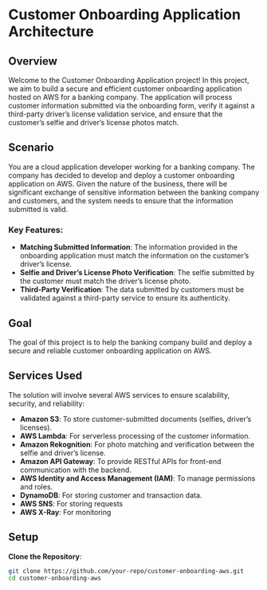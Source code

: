 # Customer Onboarding Application Architecture


## Overview

Welcome to the Customer Onboarding Application project! In this project, we aim to build a secure and efficient customer onboarding application hosted on AWS for a banking company. The application will process customer information submitted via the onboarding form, verify it against a third-party driver’s license validation service, and ensure that the customer’s selfie and driver’s license photos match.

## Scenario

You are a cloud application developer working for a banking company. The company has decided to develop and deploy a customer onboarding application on AWS. Given the nature of the business, there will be significant exchange of sensitive information between the banking company and customers, and the system needs to ensure that the information submitted is valid.

### Key Features:
- **Matching Submitted Information**: The information provided in the onboarding application must match the information on the customer’s driver’s license.
- **Selfie and Driver’s License Photo Verification**: The selfie submitted by the customer must match the driver’s license photo.
- **Third-Party Verification**: The data submitted by customers must be validated against a third-party service to ensure its authenticity.

## Goal

The goal of this project is to help the banking company build and deploy a secure and reliable customer onboarding application on AWS.

## Services Used

The solution will involve several AWS services to ensure scalability, security, and reliability:
- **Amazon S3**: To store customer-submitted documents (selfies, driver’s licenses).
- **AWS Lambda**: For serverless processing of the customer information.
- **Amazon Rekognition**: For photo matching and verification between the selfie and driver’s license.
- **Amazon API Gateway**: To provide RESTful APIs for front-end communication with the backend.
- **AWS Identity and Access Management (IAM)**: To manage permissions and roles.
- **DynamoDB**: For storing customer and transaction data.
- **AWS SNS**: For storing requests
- **AWS X-Ray**: For monitoring 

## Setup

**Clone the Repository**:
   ```bash
   git clone https://github.com/your-repo/customer-onboarding-aws.git
   cd customer-onboarding-aws
